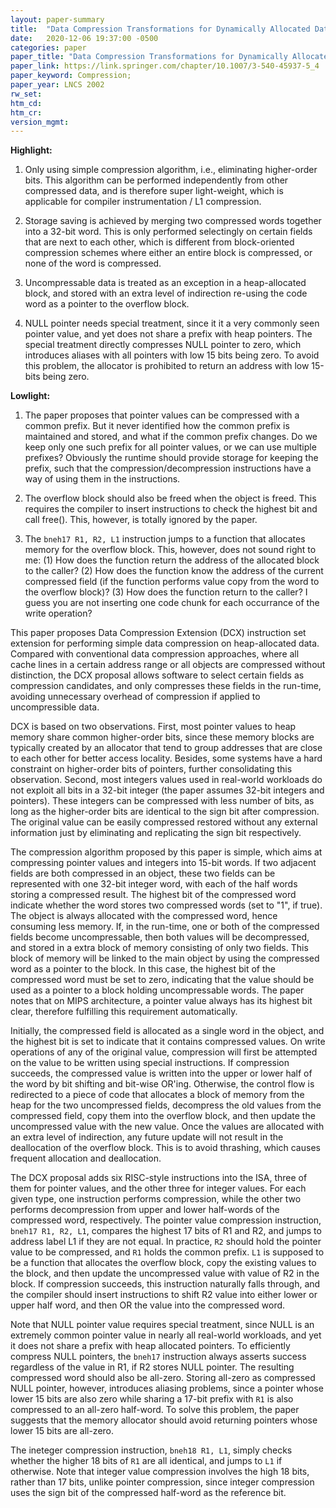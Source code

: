 ```yaml
---
layout: paper-summary
title:  "Data Compression Transformations for Dynamically Allocated Data Structures"
date:   2020-12-06 19:37:00 -0500
categories: paper
paper_title: "Data Compression Transformations for Dynamically Allocated Data Structures"
paper_link: https://link.springer.com/chapter/10.1007/3-540-45937-5_4
paper_keyword: Compression; 
paper_year: LNCS 2002
rw_set:
htm_cd:
htm_cr:
version_mgmt:
---
```


**Highlight:**

1. Only using simple compression algorithm, i.e., eliminating higher-order bits. This algorithm can be performed
   independently from other compressed data, and is therefore super light-weight, which is applicable for 
   compiler instrumentation / L1 compression.

2. Storage saving is achieved by merging two compressed words together into a 32-bit word. This is only performed 
   selectingly on certain fields that are next to each other, which is different from block-oriented compression
   schemes where either an entire block is compressed, or none of the word is compressed. 

3. Uncompressable data is treated as an exception in a heap-allocated block, and stored with an extra level of 
   indirection re-using the code word as a pointer to the overflow block.

4. NULL pointer needs special treatment, since it it a very commonly seen pointer value, and yet does not share
   a prefix with heap pointers. The special treatment directly compresses NULL pointer to zero, which introduces
   aliases with all pointers with low 15 bits being zero. To avoid this problem, the allocator is prohibited to
   return an address with low 15-bits being zero.

**Lowlight:**

1. The paper proposes that pointer values can be compressed with a common prefix. But it never identified how the
   common prefix is maintained and stored, and what if the common prefix changes. Do we keep only one such prefix
   for all pointer values, or we can use multiple prefixes? Obviously the runtime should provide storage for
   keeping the prefix, such that the compression/decompression instructions have a way of using them in the
   instructions.

2. The overflow block should also be freed when the object is freed. This requires the compiler to insert
   instructions to check the highest bit and call free(). This, however, is totally ignored by the paper.

3. The ``bneh17 R1, R2, L1`` instruction jumps to a function that allocates memory for the overflow block.
   This, however, does not sound right to me: (1) How does the function return the address of the allocated
   block to the caller? (2) How does the function know the address of the current compressed field (if the
   function performs value copy from the word to the overflow block)? (3) How does the function return to the caller?
   I guess you are not inserting one code chunk for each occurrance of the write operation?

This paper proposes Data Compression Extension (DCX) instruction set extension for performing simple data compression
on heap-allocated data. Compared with conventional data compression approaches, where all cache lines in a certain
address range or all objects are compressed without distinction, the DCX proposal allows software to select certain 
fields as compression candidates, and only compresses these fields in the run-time, avoiding unnecessary overhead
of compression if applied to uncompressible data.

DCX is based on two observations. First, most pointer values to heap memory share common higher-order bits, since 
these memory blocks are typically created by an allocator that tend to group addresses that are close to each other
for better access locality. Besides, some systems have a hard constraint on higher-order bits of pointers, further
consolidating this observation.
Second, most integers values used in real-world workloads do not exploit all bits in a 32-bit integer (the paper assumes
32-bit integers and pointers). These integers can be compressed with less number of bits, as long as the higher-order
bits are identical to the sign bit after compression. The original value can be easily compressed restored without any
external information just by eliminating and replicating the sign bit respectively.

The compression algorithm proposed by this paper is simple, which aims at compressing pointer values and integers into
15-bit words. If two adjacent fields are both compressed in an object, these two fields can be represented with one
32-bit integer word, with each of the half words storing a compressed result. The highest bit of the compressed word
indicate whether the word stores two compressed words (set to "1", if true). The object is always allocated with the 
compressed word, hence consuming less memory. If, in the run-time, one or both of the compressed fields become 
uncompressable, then both values will be decompressed, and stored in a extra block of memory consisting of only two 
fields. This block of memory will be linked to the main object by using the compressed word as a pointer to the
block. In this case, the highest bit of the compressed word must be set to zero, indicating that the value should be
used as a pointer to a block holding uncompressable words. The paper notes that on MIPS architecture, a pointer value
always has its highest bit clear, therefore fulfilling this requirement automatically.

Initially, the compressed field is allocated as a single word in the object, and the highest bit is set to indicate
that it contains compressed values. 
On write operations of any of the original value, compression will first be attempted on the value to be written using special instructions. 
If compression succeeds, the compressed value is written into the upper or lower half of the word by bit shifting and
bit-wise OR'ing. Otherwise, the control flow is redirected to a piece of code that allocates a block of memory
from the heap for the two uncompressed fields, decompress the old values from the compressed field, copy them into
the overflow block, and then update the uncompressed value with the new value.
Once the values are allocated with an extra level of indirection, any future update will not result in the deallocation
of the overflow block. This is to avoid thrashing, which causes frequent allocation and deallocation.

The DCX proposal adds six RISC-style instructions into the ISA, three of them for pointer values, and the other three
for integer values. For each given type, one instruction performs compression, while the other two performs 
decompression from upper and lower half-words of the compressed word, respectively.
The pointer value compression instruction, ``bneh17 R1, R2, L1``, compares the highest 17 bits of R1 and R2, and jumps 
to address label L1 if they are not equal. In practice, ``R2`` should hold the pointer value to be compressed, and 
``R1`` holds the common prefix. 
``L1`` is supposed to be a function that allocates the overflow block, copy the existing values to the block, and 
then update the uncompressed value with value of R2 in the block.
If compression succeeds, this instruction naturally falls through, and the compiler should insert instructions to
shift R2 value into either lower or upper half word, and then OR the value into the compressed word.

Note that NULL pointer value requires special treatment, since NULL is an extremely common pointer value in nearly
all real-world workloads, and yet it does not share a prefix with heap allocated pointers. To efficiently compress NULL
pointers, the ``bneh17`` instruction always asserts success regardless of the value in R1, if R2 stores NULL
pointer. The resulting compressed word should also be all-zero. Storing all-zero as compressed NULL pointer, however,
introduces aliasing problems, since a pointer whose lower 15 bits are also zero while sharing a 17-bit prefix with
``R1`` is also compressed to an all-zero half-word. To solve this problem, the paper suggests that the memory allocator
should avoid returning pointers whose lower 15 bits are all-zero.

The ineteger compression instruction, ``bneh18 R1, L1``, simply checks whether the higher 18 bits of ``R1`` are all 
identical, and jumps to ``L1`` if otherwise. Note that integer value compression involves the high 18 bits, rather than
17 bits, unlike pointer compression, since integer compression uses the sign bit of the compressed half-word as the
reference bit.